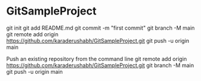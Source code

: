 # GitSampleProject

  git init
  git add README.md
  git commit -m "first commit"
  git branch -M main
  git remote add origin https://github.com/karaderushabh/GitSampleProject.git
  git push -u origin main

  
Push an existing repository from the command line
  git remote add origin https://github.com/karaderushabh/GitSampleProject.git
  git branch -M main
  git push -u origin main
